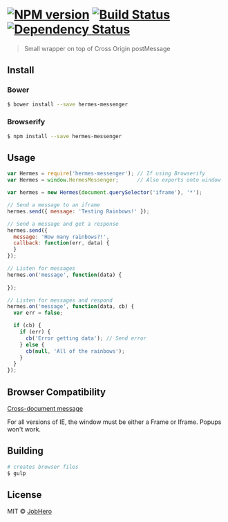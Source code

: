 #  [![NPM version][npm-image]][npm-url] [![Build Status][travis-image]][travis-url] [![Dependency Status][daviddm-image]][daviddm-url]

> Small wrapper on top of Cross Origin postMessage


## Install

### Bower
```sh
$ bower install --save hermes-messenger
```

### Browserify
```sh
$ npm install --save hermes-messenger
```

## Usage

```js
var Hermes = require('hermes-messenger'); // If using Browserify
var Hermes = window.HermesMessenger;      // Also exports onto window

var hermes = new Hermes(document.querySelector('iframe'), '*');

// Send a message to an iframe
hermes.send({ message: 'Testing Rainbows!' });

// Send a message and get a response
hermes.send({
  message: 'How many rainbows?!',
  callback: function(err, data) {
  }
});

// Listen for messages
hermes.on('message', function(data) {
  
});

// Listen for messages and respond
hermes.on('message', function(data, cb) {
  var err = false;

  if (cb) {
    if (err) {
      cb('Error getting data'); // Send error
    } else {
      cb(null, 'All of the rainbows');
    }
  }
});
```

## Browser Compatibility

[Cross-document message](http://caniuse.com/#feat=x-doc-messaging)

For all versions of IE, the window must be either a Frame or Iframe. Popups won't work.

## Building

```sh
# creates browser files
$ gulp
```

## License

MIT © [JobHero](gojobhero.com)


[npm-image]: https://badge.fury.io/js/hermes-messenger.svg
[npm-url]: https://npmjs.org/package/hermes-messenger
[travis-image]: https://travis-ci.org/JetFault/hermes-messenger.svg?branch=master
[travis-url]: https://travis-ci.org/JetFault/hermes-messenger
[daviddm-image]: https://david-dm.org/JetFault/hermes-messenger.svg?theme=shields.io
[daviddm-url]: https://david-dm.org/JetFault/hermes-messenger
